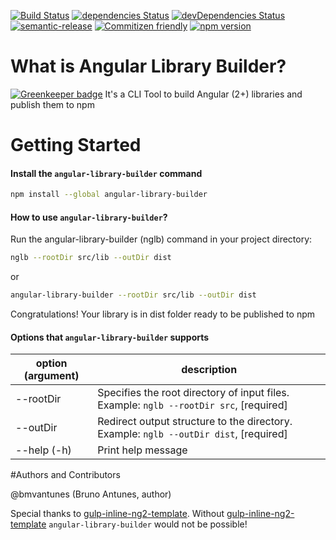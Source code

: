 [![Build Status](https://travis-ci.org/bmvantunes/angular-library-builder.svg?branch=master)](https://travis-ci.org/bmvantunes/angular-library-builder)
[![dependencies Status](https://david-dm.org/bmvantunes/angular-library-builder/status.svg)](https://david-dm.org/bmvantunes/angular-library-builder)
[![devDependencies Status](https://david-dm.org/bmvantunes/angular-library-builder/dev-status.svg)](https://david-dm.org/bmvantunes/angular-library-builder?type=dev)
[![semantic-release](https://img.shields.io/badge/%20%20%F0%9F%93%A6%F0%9F%9A%80-semantic--release-e10079.svg)](https://github.com/semantic-release/semantic-release)
[![Commitizen friendly](https://img.shields.io/badge/commitizen-friendly-brightgreen.svg)](http://commitizen.github.io/cz-cli/)
[![npm version](https://badge.fury.io/js/angular-library-builder.svg)](https://badge.fury.io/js/angular-library-builder)

# What is Angular Library Builder?

[![Greenkeeper badge](https://badges.greenkeeper.io/bmvantunes/angular-library-builder.svg)](https://greenkeeper.io/)
It's a CLI Tool to build Angular (2+) libraries and publish them to npm

# Getting Started

#### Install the `angular-library-builder` command

```sh
npm install --global angular-library-builder
```

#### How to use `angular-library-builder`?

Run the angular-library-builder (nglb) command in your project directory:

```sh
nglb --rootDir src/lib --outDir dist
```
or
```sh
angular-library-builder --rootDir src/lib --outDir dist
```

Congratulations! Your library is in dist folder ready to be published to npm

#### Options that `angular-library-builder` supports
option (argument) | description
------------ | -------------
--rootDir | Specifies the root directory of input files. Example: ```nglb --rootDir src```, [required]
--outDir | Redirect output structure to the directory. Example: ```nglb --outDir dist```, [required]
--help (-h) | Print help message

#Authors and Contributors

@bmvantunes (Bruno Antunes, author)

Special thanks to [gulp-inline-ng2-template](https://github.com/ludohenin/gulp-inline-ng2-template). Without [gulp-inline-ng2-template](https://github.com/ludohenin/gulp-inline-ng2-template) `angular-library-builder` would not be possible!

